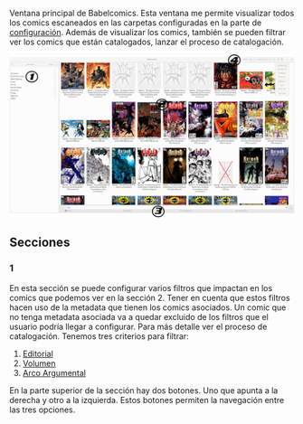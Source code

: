 

Ventana principal de Babelcomics. Esta ventana me permite visualizar todos los comics escaneados en las carpetas 
configuradas en la parte de [configuración](configuracion.md#lista-de-directorios). Además de visualizar los 
comics, también se pueden filtrar ver los comics que están catalogados, lanzar el proceso de catalogación.   

![Babelcomics.png](..%2Fimagenes%2FBabelcomics.png)

## Secciones

### 1

En esta sección se puede configurar varios filtros que impactan en los comics que podemos ver en la sección 2. 
Tener en cuenta que estos filtros hacen uso de la metadata que tienen los comics asociados. Un comic que no tenga 
metadata asociada va a quedar excluido de los filtros que el usuario podría llegar a configurar. Para más detalle 
ver el proceso de catalogación. 
Tenemos tres criterios para filtrar:

1. [Editorial](editorial.md)
2. [Volumen](volumen.md)
3. [Arco Argumental](arco_argumental.md)

En la parte superior de la sección hay dos botones. Uno que apunta a la derecha y otro a la izquierda. Estos
botones permiten la navegación entre las tres opciones.  